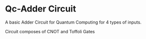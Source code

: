 # Qc-Adder Circuit 

A basic Adder Circuit for Quantum Computing for 4 types of inputs. 

Circuit composes of CNOT and Toffoli Gates